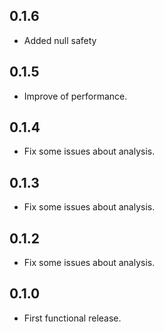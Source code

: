 ## 0.1.6

* Added null safety

## 0.1.5

* Improve of performance.

## 0.1.4

* Fix some issues about analysis.

## 0.1.3

* Fix some issues about analysis.

## 0.1.2

* Fix some issues about analysis.

## 0.1.0

* First functional release.